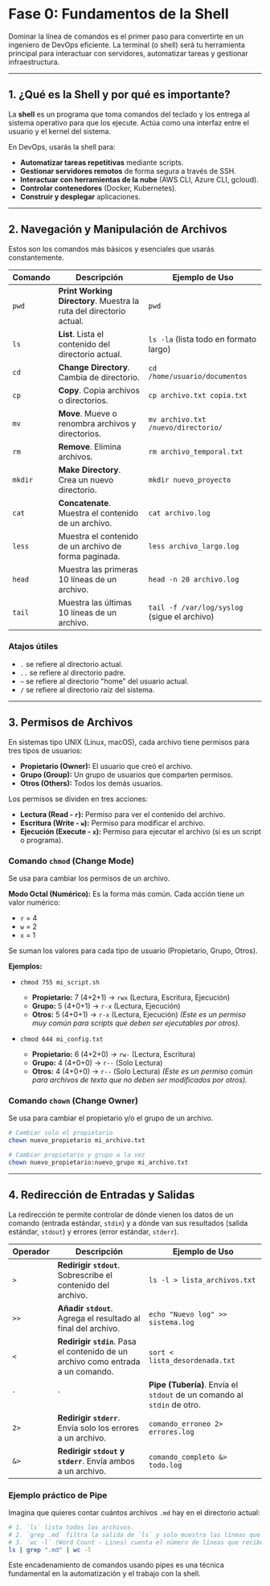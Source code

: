 # Fase 0: Fundamentos de la Shell

Dominar la línea de comandos es el primer paso para convertirte en un ingeniero de DevOps eficiente. La terminal (o shell) será tu herramienta principal para interactuar con servidores, automatizar tareas y gestionar infraestructura.

---

## 1. ¿Qué es la Shell y por qué es importante?

La **shell** es un programa que toma comandos del teclado y los entrega al sistema operativo para que los ejecute. Actúa como una interfaz entre el usuario y el kernel del sistema.

En DevOps, usarás la shell para:
- **Automatizar tareas repetitivas** mediante scripts.
- **Gestionar servidores remotos** de forma segura a través de SSH.
- **Interactuar con herramientas de la nube** (AWS CLI, Azure CLI, gcloud).
- **Controlar contenedores** (Docker, Kubernetes).
- **Construir y desplegar** aplicaciones.

---

## 2. Navegación y Manipulación de Archivos

Estos son los comandos más básicos y esenciales que usarás constantemente.

| Comando | Descripción | Ejemplo de Uso |
|---|---|---|
| `pwd` | **Print Working Directory**. Muestra la ruta del directorio actual. | `pwd` |
| `ls` | **List**. Lista el contenido del directorio actual. | `ls -la` (lista todo en formato largo) |
| `cd` | **Change Directory**. Cambia de directorio. | `cd /home/usuario/documentos` |
| `cp` | **Copy**. Copia archivos o directorios. | `cp archivo.txt copia.txt` |
| `mv` | **Move**. Mueve o renombra archivos y directorios. | `mv archivo.txt /nuevo/directorio/` |
| `rm` | **Remove**. Elimina archivos. | `rm archivo_temporal.txt` |
| `mkdir`| **Make Directory**. Crea un nuevo directorio. | `mkdir nuevo_proyecto` |
| `cat` | **Concatenate**. Muestra el contenido de un archivo. | `cat archivo.log` |
| `less`| Muestra el contenido de un archivo de forma paginada. | `less archivo_largo.log` |
| `head`| Muestra las primeras 10 líneas de un archivo. | `head -n 20 archivo.log` |
| `tail`| Muestra las últimas 10 líneas de un archivo. | `tail -f /var/log/syslog` (sigue el archivo) |

### **Atajos útiles**

- `.` se refiere al directorio actual.
- `..` se refiere al directorio padre.
- `~` se refiere al directorio "home" del usuario actual.
- `/` se refiere al directorio raíz del sistema.

---

<a name="permisos"></a>
## 3. Permisos de Archivos

En sistemas tipo UNIX (Linux, macOS), cada archivo tiene permisos para tres tipos de usuarios:

- **Propietario (Owner):** El usuario que creó el archivo.
- **Grupo (Group):** Un grupo de usuarios que comparten permisos.
- **Otros (Others):** Todos los demás usuarios.

Los permisos se dividen en tres acciones:
- **Lectura (Read - `r`):** Permiso para ver el contenido del archivo.
- **Escritura (Write - `w`):** Permiso para modificar el archivo.
- **Ejecución (Execute - `x`):** Permiso para ejecutar el archivo (si es un script o programa).

### **Comando `chmod` (Change Mode)**

Se usa para cambiar los permisos de un archivo.

**Modo Octal (Numérico):**
Es la forma más común. Cada acción tiene un valor numérico:
- `r` = 4
- `w` = 2
- `x` = 1

Se suman los valores para cada tipo de usuario (Propietario, Grupo, Otros).

**Ejemplos:**
- `chmod 755 mi_script.sh`
  - **Propietario:** 7 (4+2+1) -> `rwx` (Lectura, Escritura, Ejecución)
  - **Grupo:** 5 (4+0+1) -> `r-x` (Lectura, Ejecución)
  - **Otros:** 5 (4+0+1) -> `r-x` (Lectura, Ejecución)
  *(Este es un permiso muy común para scripts que deben ser ejecutables por otros).*

- `chmod 644 mi_config.txt`
  - **Propietario:** 6 (4+2+0) -> `rw-` (Lectura, Escritura)
  - **Grupo:** 4 (4+0+0) -> `r--` (Solo Lectura)
  - **Otros:** 4 (4+0+0) -> `r--` (Solo Lectura)
  *(Este es un permiso común para archivos de texto que no deben ser modificados por otros).*

### **Comando `chown` (Change Owner)**

Se usa para cambiar el propietario y/o el grupo de un archivo.

```bash
# Cambiar solo el propietario
chown nuevo_propietario mi_archivo.txt

# Cambiar propietario y grupo a la vez
chown nuevo_propietario:nuevo_grupo mi_archivo.txt
```

---

<a name="redireccion"></a>
## 4. Redirección de Entradas y Salidas

La redirección te permite controlar de dónde vienen los datos de un comando (entrada estándar, `stdin`) y a dónde van sus resultados (salida estándar, `stdout`) y errores (error estándar, `stderr`).

| Operador | Descripción | Ejemplo de Uso |
|---|---|---|
| `>` | **Redirigir `stdout`**. Sobrescribe el contenido del archivo. | `ls -l > lista_archivos.txt` |
| `>>` | **Añadir `stdout`**. Agrega el resultado al final del archivo. | `echo "Nuevo log" >> sistema.log` |
| `<` | **Redirigir `stdin`**. Pasa el contenido de un archivo como entrada a un comando. | `sort < lista_desordenada.txt` |
| `|` | **Pipe (Tubería)**. Envía el `stdout` de un comando al `stdin` de otro. | `cat archivo.log | grep "ERROR"` |
| `2>` | **Redirigir `stderr`**. Envía solo los errores a un archivo. | `comando_erroneo 2> errores.log` |
| `&>` | **Redirigir `stdout` y `stderr`**. Envía ambos a un archivo. | `comando_completo &> todo.log` |

### **Ejemplo práctico de Pipe**

Imagina que quieres contar cuántos archivos `.md` hay en el directorio actual:

```bash
# 1. `ls` lista todos los archivos.
# 2. `grep .md` filtra la salida de `ls` y solo muestra las líneas que contienen ".md".
# 3. `wc -l` (Word Count - Lines) cuenta el número de líneas que recibe de `grep`.
ls | grep ".md" | wc -l
```
Este encadenamiento de comandos usando pipes es una técnica fundamental en la automatización y el trabajo con la shell.
